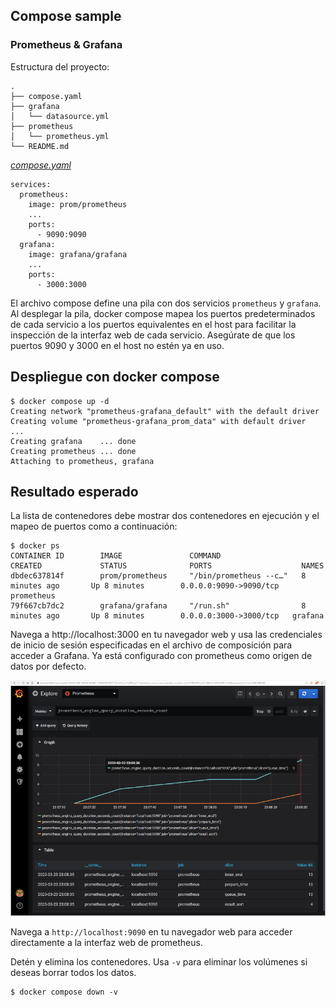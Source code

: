 ## Compose sample
### Prometheus & Grafana

Estructura del proyecto:
```
.
├── compose.yaml
├── grafana
│   └── datasource.yml
├── prometheus
│   └── prometheus.yml
└── README.md
```

[_compose.yaml_](compose.yaml)
```
services:
  prometheus:
    image: prom/prometheus
    ...
    ports:
      - 9090:9090
  grafana:
    image: grafana/grafana
    ...
    ports:
      - 3000:3000
```

El archivo compose define una pila con dos servicios `prometheus` y `grafana`. Al desplegar la pila, docker compose mapea los puertos predeterminados de cada servicio a los puertos equivalentes en el host para facilitar la inspección de la interfaz web de cada servicio. Asegúrate de que los puertos 9090 y 3000 en el host no estén ya en uso.

## Despliegue con docker compose

```
$ docker compose up -d
Creating network "prometheus-grafana_default" with the default driver
Creating volume "prometheus-grafana_prom_data" with default driver
...
Creating grafana    ... done
Creating prometheus ... done
Attaching to prometheus, grafana

```

## Resultado esperado

La lista de contenedores debe mostrar dos contenedores en ejecución y el mapeo de puertos como a continuación:
```
$ docker ps
CONTAINER ID        IMAGE               COMMAND                  CREATED             STATUS              PORTS                    NAMES
dbdec637814f        prom/prometheus     "/bin/prometheus --c…"   8 minutes ago       Up 8 minutes        0.0.0.0:9090->9090/tcp   prometheus
79f667cb7dc2        grafana/grafana     "/run.sh"                8 minutes ago       Up 8 minutes        0.0.0.0:3000->3000/tcp   grafana
```

Navega a http://localhost:3000 en tu navegador web y usa las credenciales de inicio de sesión especificadas en el archivo de composición para acceder a Grafana. Ya está configurado con prometheus como origen de datos por defecto.

![page](output.jpg)

Navega a `http://localhost:9090` en tu navegador web para acceder directamente a la interfaz web de prometheus.

Detén y elimina los contenedores. Usa `-v` para eliminar los volúmenes si deseas borrar todos los datos.

```
$ docker compose down -v
```
